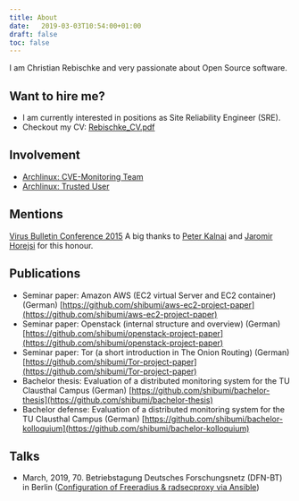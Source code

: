```yaml
---
title: About
date:   2019-03-03T10:54:00+01:00
draft: false
toc: false
---
```


I am Christian Rebischke and very passionate about Open Source software.

## Want to hire me?

* I am currently interested in positions as Site Reliability Engineer (SRE).
* Checkout my CV: [Rebischke_CV.pdf](/storage/Rebischke_CV.pdf)

## Involvement

* [Archlinux: CVE-Monitoring Team](https://www.archlinux.org/people/support-staff/)
* [Archlinux: Trusted User](https://www.archlinux.org/people/trusted-users/)

## Mentions

[Virus Bulletin Conference 2015](https://www.virusbtn.com/pdf/conference_slides/2015/KalnaiHorejsi-VB2015.pdf)
A big thanks to [Peter Kalnai](https://twitter.com/pkalnai) and [Jaromir Horejsi](https://twitter.com/JaromirHorejsi) for this honour.

## Publications

* Seminar paper: Amazon AWS (EC2 virtual Server and EC2 container) (German) [https://github.com/shibumi/aws-ec2-project-paper](https://github.com/shibumi/aws-ec2-project-paper)
* Seminar paper: Openstack (internal structure and overview) (German) [https://github.com/shibumi/openstack-project-paper](https://github.com/shibumi/openstack-project-paper)
* Seminar paper: Tor (a short introduction in The Onion Routing) (German) [https://github.com/shibumi/Tor-project-paper](https://github.com/shibumi/Tor-project-paper)
* Bachelor thesis: Evaluation of a distributed monitoring system for the TU Clausthal Campus (German) [https://github.com/shibumi/bachelor-thesis](https://github.com/shibumi/bachelor-thesis)
* Bachelor defense: Evaluation of a distributed monitoring system for the TU Clausthal Campus (German) [https://github.com/shibumi/bachelor-kolloquium](https://github.com/shibumi/bachelor-kolloquium)


## Talks

* March, 2019, 70. Betriebstagung Deutsches Forschungsnetz (DFN-BT) in Berlin ([Configuration of Freeradius & radsecproxy via Ansible](/storages/freeradius_ansible.pdf))
